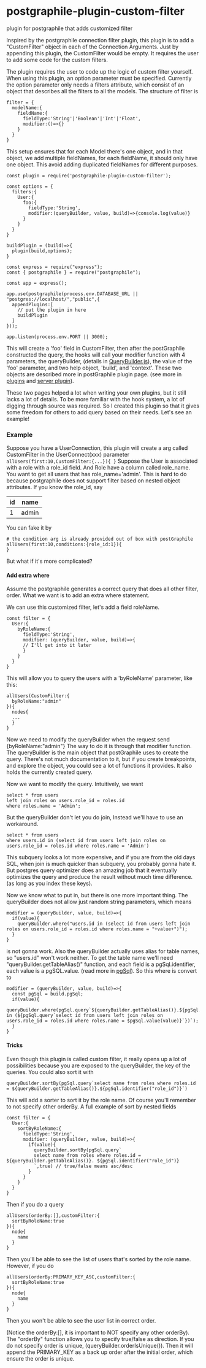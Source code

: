 # postgraphile-plugin-custom-filter
plugin for postgraphile that adds customized filter

Inspired by the postgraphile connection filter plugin, this plugin is to add a "CustomFilter" object in each of the Connection Arguments. Just by appending this plugin, the CustomFilter would be empty. It requires the user to add some code for the custom filters. 

The plugin requires the user to code up the logic of custom filter yourself. When using this plugin, an option parameter must be specified. Currently the option parameter only needs a filters attribute, which consist of an object that describes all the filters to all the models. The structure of filter is

```
filter = {
  modelName:{
    fieldName:{
      fieldType:'String'|'Boolean'|'Int'|'Float',
      modifier:()=>{}
    }
  }
}
```
This setup ensures that for each Model there's one object, and in that object, we add multiple fieldNames, for each fieldName, it should only have one object. This avoid adding duplicated fieldNames for different purposes. 

```
const plugin = require('postgraphile-plugin-custom-filter');

const options = {
  filters:{
    User:{
      foo:{
        fieldType:'String',
        modifier:(queryBuilder, value, build)=>{console.log(value)}
      }
    }
  }
}

buildPlugin = (build)=>{
  plugin(build,options);
}

const express = require("express");
const { postgraphile } = require("postgraphile");

const app = express();

app.use(postgraphile(process.env.DATABASE_URL || "postgres://localhost/","public",{
  appendPlugins:[
    // put the plugin in here
    buildPlugin
  ]
}));

app.listen(process.env.PORT || 3000);
```
This will create a 'foo' field in CustomFilter, then after the postGraphile constructed the query, the hooks will call your modifier function with 4 parameters, the queryBuilder, (details in [QueryBuilder.js](https://github.com/graphile/graphile-build/blob/master/packages/graphile-build-pg/src/QueryBuilder.js)), the value of the 'foo' parameter, and two help object, 'build', and 'context'. These two objects are described more in  postGraphile plugin page. (see more in [plugins](https://www.graphile.org/graphile-build/plugins/) and [server plugin](https://www.graphile.org/postgraphile/extending/)).

These two pages helped a lot when writing your own plugins, but it still lacks a lot of details. To be more familiar with the hook system, a lot of digging through source was required. So I created this plugin so that it gives some freedom for others to add query based on their needs. Let's see an example!

### Example

Suppose you have a UserConnection, this plugin will create a arg called CustomFilter in the UserConnect(xxx) parameter
`
allUsers(first:10,CustomFilter:{...}){
}
`
Suppose the User is associated with a role with a role_id field. And Role have a column called role_name. You want to get all users that has role_name='admin'. This is hard to do because postgraphile does not support filter based on nested object attributes. 
If you know the role_id, say

| id        | name  | 
| --------- |:-----:| 
| 1         | admin | 

You can fake it by 
```
# the condition arg is already provided out of box with postGraphile
allUsers(first:10,conditions:{role_id:1}){
}
```

But what if it's more complicated?

#### Add extra where
Assume the postgraphile generates a correct query that does all other filter, order. What we want is to add an extra where statement. 

We can use this customized filter, let's add a field roleName.

```
const filter = {
  User:{
    byRoleName:{
      fieldType:'String',
      modifier: (queryBuilder, value, build)=>{
      // I'll get into it later
      }
    }
  }
}
```
This will allow you to query the users with a 'byRoleName' parameter, like this:
```
allUsers(CustomFilter:{
  byRoleName:"admin"
}){
  nodes{
  ...
  }
}
```
Now we need to modify the queryBuilder when the request send {byRoleName:"admin"}
The way to do it is through that modifier function. The queryBuilder is the main object that postGraphile uses to create the query. There's not much documentation to it, but if you create breakpoints, and explore the object, you could see a lot of functions it provides. It also holds the currently created query. 

Now we want to modify the query.
Intuitively, we want
```
select * from users
left join roles on users.role_id = roles.id
where roles.name = 'Admin';
```
But the queryBuilder don't let you do join, Instead we'll have to use an workaround.
```
select * from users
where users.id in (select id from users left join roles on users.role_id = roles.id where roles.name = 'Admin')
```
This subquery looks a lot more expensive, and if you are from the old days SQL, when join is much quicker than subquery, you probably gonna hate it. But postgres query optimizer does an amazing job that it eventually optimizes the query and produce the result without much time difference. (as long as you index these keys).

Now we know what to put in, but there is one more important thing. The queryBuilder does not allow just random string parameters, which means 
```
modifier = (queryBuilder, value, build)=>{
  if(value){
    queryBuilder.where("users.id in (select id from users left join roles on users.role_id = roles.id where roles.name = "+value+")");
  }
}
``` 
is not gonna work. 
Also the queryBuilder actually uses alias for table names, so "users.id" won't work neither.
To get the table name we'll need "queryBuilder.getTableAlias()" function, and each field is a pgSql.identifier, each value is a pgSQL.value. (read more in [pgSql](https://github.com/graphile/pg-sql2/blob/master/README.md)).
So this where is convert to 
```
modifier = (queryBuilder, value, build)=>{
  const pgSql = build.pgSql;
  if(value){
    queryBuilder.where(pgSql.query`${queryBuilder.getTableAlias()}.${pgSql.identifier("id")} in (${pgSql.query`select id from users left join roles on users.role_id = roles.id where roles.name = $pgSql.value(value)}`})`);
  }
}
``` 

#### Tricks
Even though this plugin is called custom filter, it really opens up a lot of possibilities because you are exposed to the queryBuilder, the key of the queries. You could also sort it with 
```
queryBuilder.sortBy(pgSql.query`select name from roles where roles.id = ${queryBuilder.getTableAlias()}.${pgSql.identifier("role_id")}`)
```
This will add a sorter to sort it by the role name. Of course you'll remember to not specify other orderBy.
A full example of sort by nested fields

```
const filter = {
  User:{
    sortByRoleName:{
      fieldType:'String',
      modifier: (queryBuilder, value, build)=>{
        if(value){
          queryBuilder.sortBy(pgSql.query`
          select name from roles where roles.id = ${queryBuilder.getTableAlias()}. ${pgSql.identifier("role_id")}
          `,true) // true/false means asc/desc        
        }
      }
    }
  }
}
```
Then if you do a query
```
allUsers(orderBy:[],customFilter:{
  sortByRoleName:true
}){
  node{
    name
  }
}
```
Then you'll be able to see the list of users that's sorted by the role name. However, if you do
```
allUsers(orderBy:PRIMARY_KEY_ASC,customFilter:{
  sortByRoleName:true
}){
  node{
    name
  }
}
```
Then you won't be able to see the user list in correct order. 

(Notice the orderBy:[], it is important to NOT specify any other orderBy). The "orderBy" function allows you to specify true/false as direction. If you do not specify order is unique, (queryBuilder.orderIsUnique()). Then it will append the PRIMARY_KEY as a back up order after the initial order, which ensure the order is unique.





